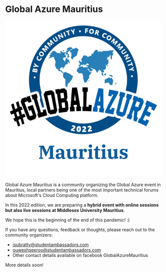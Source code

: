 # Global Azure Mauritius

[![Global Azure Mauritius Logo](GlobalAzureMauritius.png "Visit us here!")](https://www.facebook.com/GlobalAzureMauritius/)

Global Azure Mauritius is a community organizing the Global Azure event in Mauritius, local partners being one of the most important technical forums about Microsoft's Cloud Computing platform.

In this 2022 edition, we are preparing a **hybrid event with online sessions but also live sessions at Middlesex University Mauritius**. 

We hope this is the beginning of the end of this pandemic! :)

If you have any questions, feedback or thoughts, please reach out to the community organizers:
* isubratty@studentambassadors.com
* ouweshseeroo@studentambassadors.com
* Other contact details available on facebook GlobalAzureMauritius

More details soon!